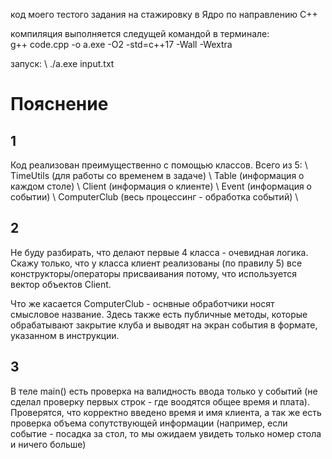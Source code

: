 код моего тестого задания на стажировку в Ядро по направлению С++

компиляция выполняется следущей командой в терминале:  
g++ code.cpp -o a.exe -O2 -std=c++17 -Wall -Wextra

запуск: \\
./a.exe input.txt

# Пояснение

## 1
Код реализован преимущественно с помощью классов. Всего из 5: \\
TimeUtils (для работы со временем в задаче) \\
Table (информация о каждом столе) \\
Client (информация о клиенте) \\
Event (информация о событии) \\
ComputerClub (весь процессинг - обработка событий) \\

## 2
Не буду разбирать, что делают первые 4 класса - очевидная логика. Скажу только, что у класса клиент реализованы (по правилу 5) все конструкторы/операторы присваивания потому, что используется вектор объектов Client.

Что же касается ComputerClub - оснвные обработчики носят смысловое название. Здесь также есть публичные методы, которые обрабатывают закрытие клуба и выводят на экран события в формате, указанном в инструкции.

## 3 
В теле main() есть проверка на валидность ввода только у событий (не сделал проверку первых строк - где воодятся общее время и плата). Проверятся, что корректно введено время и имя клиента, а так же есть проверка объема сопутствующей информации (например, если событие - посадка за стол, то мы ожидаем увидеть только номер стола и ничего больше)